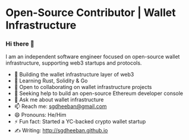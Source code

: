 # Open-Source Contributor | Wallet Infrastructure

### Hi there 👋

I am an independent software engineer focused on open-source wallet infrastructure, supporting web3 startups and protocols.

- 🔭 Building the wallet infrastructure layer of web3  
- 🌱 Learning Rust, Solidity & Go  
- 👯 Open to collaborating on wallet infrastructure projects  
- 🤔 Seeking help to build an open-source Ethereum developer console  
- 💬 Ask me about wallet infrastructure  
- 📫 Reach me: sgdheeban@gmail.com  
- 😄 Pronouns: He/Him  
- ⚡ Fun fact: Started a YC-backed crypto wallet startup
- ✍️ Writing: http://sgdheeban.github.io

<!--
**sgdheeban/sgdheeban** is a ✨ _special_ ✨ repository because its `README.md` (this file) appears on your GitHub profile.

Here are some ideas to get you started:

- 🔭 I’m currently working on ...
- 🌱 I’m currently learning ...
- 👯 I’m looking to collaborate on ...
- 🤔 I’m looking for help with ...
- 💬 Ask me about ...
- 📫 How to reach me: ...
- 😄 Pronouns: ...
- ⚡ Fun fact: ...
-->
